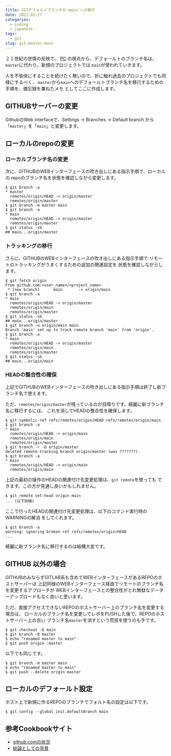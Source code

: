 ```yaml
---
title: GITデフォルトブランチの`main`への移行
date: 2021-01-27
categories:
  - coding
  - japanese
tags:
  - git
slug: git-master-main
---
```


２１世紀の世情の反映で、 [PC](https://en.wikipedia.org/wiki/Political_correctness)
の視点から、デフォールトのブランチ名は、`master`に代わり、新規のプロジェクトでは
`main`が使われていきます。

人を不愉快にすることを続けたく無いので、折に触れ過去のプロジェクトでも同様にするべく、
`master`から`main`へのデフォールトブランチ名を移行するための手順を、備忘録を兼ねたメモ
としてここに作成します。

## GITHUBサーバーの変更

GithubのWeb interfaceで、Settings -> Branches -> Default branch から
「`master`」を「`main`」と変更します。

## ローカルのrepoの変更

### ローカルブランチ名の変更

次に、GITHUBのWEBインターフェースの吹き出しにある指示手順で、ローカルの
repoのブランチ名を状態を確認しながら変更します。

```
$ git branch -a
* master
  remotes/origin/HEAD -> origin/master
  remotes/origin/master
$ git branch -m master main
$ git branch -a
* main
  remotes/origin/HEAD -> origin/master
  remotes/origin/master
$ git status -sb
## main...origin/master
```

### トラッキングの移行

さらに、GITHUBのWEBインターフェースの吹き出しにある指示手順で
リモートのトラッキングがうまくするための追加の関連設定を
状態を確認しながらします。

```
$ git fetch origin
From github.com:<user_name>/<project_name>
 * [new branch]      main       -> origin/main
$ git branch -a
* main
  remotes/origin/HEAD -> origin/master
  remotes/origin/main
  remotes/origin/master
$ git status -sb
## main...origin/master
$ git branch -u origin/main main
Branch 'main' set up to track remote branch 'main' from 'origin'.
$ git branch -a
* main
  remotes/origin/HEAD -> origin/master
  remotes/origin/main
  remotes/origin/master
$ git status -sb
## main...origin/main
```

### HEADの整合性の確保

上記でGITHUBのWEBインターフェースの吹き出しにある指示手順は終了し新ブランチ名で使えます。

ただ、`remotes/origin/master`が残っているのが目障りです。綺麗に新ブランチ名に移行するには、
これを消してHEADの整合性を確保します。

```
$ git symbolic-ref refs/remotes/origin/HEAD refs/remotes/origin/main
$ git branch -a
* main
  remotes/origin/HEAD -> origin/main
  remotes/origin/main
  remotes/origin/master
$ git branch -r -D origin/master
deleted remote-tracking branch origin/master (was ???????).
$ git branch -a
* main
  remotes/origin/HEAD -> origin/main
  remotes/origin/main

```

上記の最初の操作のHEADの関連付け先変更処理は、`git remote`を使っても
できます。この方が見通し良いかもしれません。

```
$ git remote set-head origin main
... (以下同様)
```

ここで行ったHEADの関連付け先変更処理は、以下のコマンド実行時のWARNINGの解消
をしてくれます。

```
$ git branch -a
warning: ignoring broken ref refs/remotes/origin/HEAD
...
```

綺麗に新ブランチ名に移行するのは結構大変です。

## GITHUB 以外の場合

GITHUBのみならずGITLAB系も含めてWEBインターフェースがあるREPOのホストサーバーは
上記同様のWEBインターフェース経由でリモートのブランチ名を変更するアプローチが
WEBインターフェースとの整合性がとれ無駄なデーターアップロードもなく良いと思います。

ただ、直接アクセスできないREPOのホストサーバー上のブランチ名を変更する場合は、
ローカルのブランチ名を変更してレポをPUSHした後で、REPOのホストサーバー上の古い
ブランチ名`master`を消すという荒技を使うのも手です。

```
$ git checkout -b main
$ git branch -D master
$ echo "renamed master to main"
$ git push origin :master
```

以下でも同じです。

```
$ git branch -m master main
$ echo "renamed master to main"
$ git push --delete origin master
```

## ローカルのデフォールト設定


ホスト上で新規に作るREPOのブランチでフォルト名の設定は以下です。

```
$ git config --global init.defaultBranch main
```

## 参考Cookbookサイト

* [github.comの状況](https://github.com/github/renaming)
* [総論としての背景](https://tools.ietf.org/id/draft-knodel-terminology-00.html)

<!-- vim: se ai tw=79: -->
